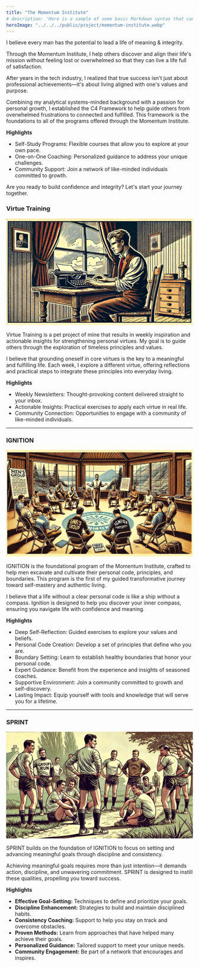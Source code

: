 ```yaml
---
title: "The Momentum Institute"
# description: 'Here is a sample of some basic Markdown syntax that can be used when writing Markdown content in Astro.'
heroImage: "../../../public/project/momentum-institute.webp"
---
```


I believe every man has the potential to lead a life of meaning & integrity.

Through the Momentum Institute, I help others discover and align their life's mission without feeling lost or overwhelmed so that they can live a life full of satisfaction.

After years in the tech industry, I realized that true success isn't just about professional achievements—it's about living aligned with one's values and purpose.

Combining my analytical systems-minded background with a passion for personal growth, I established the C4 Framework to help guide others from overwhelmed frustrations to connected and fulfilled. This framework is the foundations to all of the programs offered through the Momentum Institute.

**Highlights**

- Self-Study Programs: Flexible courses that allow you to explore at your own pace.
- One-on-One Coaching: Personalized guidance to address your unique challenges.
- Community Support: Join a network of like-minded individuals committed to growth.

Are you ready to build confidence and integrity? Let's start your journey together.

### Virtue Training

![Virtue Training](../../../public/project/virtue-letter.webp)

Virtue Training is a pet project of mine that results in weekly inspiration and actionable insights for strengthening personal virtues. My goal is to guide others through the exploration of timeless principles and values.

I believe that grounding oneself in core virtues is the key to a meaningful and fulfilling life. Each week, I explore a different virtue, offering reflections and practical steps to integrate these principles into everyday living.

**Highlights**

- Weekly Newsletters: Thought-provoking content delivered straight to your inbox.
- Actionable Insights: Practical exercises to apply each virtue in real life.
- Community Connection: Opportunities to engage with a community of like-minded individuals.

---

### IGNITION

![Momentum: IGNITION](../../../public/project/ignition.webp)

IGNITION is the foundational program of the Momentum Institute, crafted to help men excavate and cultivate their personal code, principles, and boundaries. This program is the first of my guided transformative journey toward self-mastery and authentic living.

I believe that a life without a clear personal code is like a ship without a compass. Ignition is designed to help you discover your inner compass, ensuring you navigate life with confidence and meaning.

**Highlights**

- Deep Self-Reflection: Guided exercises to explore your values and beliefs.
- Personal Code Creation: Develop a set of principles that define who you are.
- Boundary Setting: Learn to establish healthy boundaries that honor your personal code.
- Expert Guidance: Benefit from the experience and insights of seasoned coaches.
- Supportive Environment: Join a community committed to growth and self-discovery.
- Lasting Impact: Equip yourself with tools and knowledge that will serve you for a lifetime.

---

### SPRINT

![Momentum: SPRINT](../../../public/project/sprint.webp)

SPRINT builds on the foundation of IGNITION to focus on setting and advancing meaningful goals through discipline and consistency.

Achieving meaningful goals requires more than just intention—it demands action, discipline, and unwavering commitment. SPRINT is designed to instill these qualities, propelling you toward success.

**Highlights**

- **Effective Goal-Setting:** Techniques to define and prioritize your goals.
- **Discipline Enhancement:** Strategies to build and maintain disciplined habits.
- **Consistency Coaching:** Support to help you stay on track and overcome obstacles.
- **Proven Methods:** Learn from approaches that have helped many achieve their goals.
- **Personalized Guidance:** Tailored support to meet your unique needs.
- **Community Engagement:** Be part of a network that encourages and inspires.
